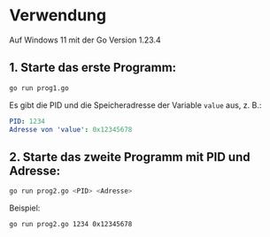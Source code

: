 # Verwendung

Auf Windows 11 mit der Go Version 1.23.4

## 1. Starte das erste Programm:


```bash
go run prog1.go
```

Es gibt die PID und die Speicheradresse der Variable `value` aus, z. B.:

```yaml
PID: 1234
Adresse von 'value': 0x12345678
```

## 2. Starte das zweite Programm mit PID und Adresse:

```bash
go run prog2.go <PID> <Adresse>

```

Beispiel:

```bash
go run prog2.go 1234 0x12345678

```
